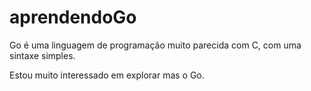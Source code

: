 # aprendendoGo
Go é uma linguagem de programação muito parecida com C, com uma sintaxe simples.

Estou muito interessado em explorar mas o Go.
